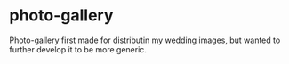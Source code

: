 # photo-gallery

Photo-gallery first made for distributin my wedding images, but wanted to further develop it to be more generic.
